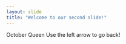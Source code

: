 ```yaml
---
layout: slide
title: "Welcome to our second slide!"
---
```

October Queen
Use the left arrow to go back!
